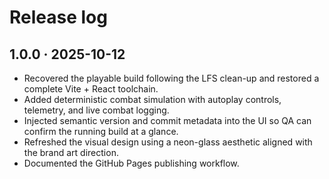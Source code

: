 # Release log

## 1.0.0 · 2025-10-12

- Recovered the playable build following the LFS clean-up and restored a complete Vite + React toolchain.
- Added deterministic combat simulation with autoplay controls, telemetry, and live combat logging.
- Injected semantic version and commit metadata into the UI so QA can confirm the running build at a glance.
- Refreshed the visual design using a neon-glass aesthetic aligned with the brand art direction.
- Documented the GitHub Pages publishing workflow.
